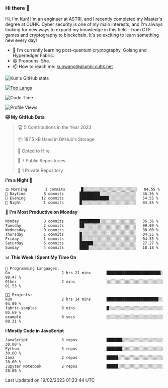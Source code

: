 ### Hi there 👋
Hi, I'm Kun! I'm an engineer at ASTRI, and I recently completed my Master's degree at CUHK. Cyber security is one of my main interests, and I'm always looking for new ways to expand my knowledge in this field - from CTF games and cryptography to blockchain. It's so exciting to learn something new every day!

- 🌱 I’m currently learning post-quantum cryptography, Golang and Hyperledger Fabric.
- 😄 Pronouns: She.
- 📫 How to reach me: kunwang@alumni.cuhk.net

<!--
**WK-ING/WK-ING** is a ✨ _special_ ✨ repository because its `README.md` (this file) appears on your GitHub profile.

Here are some ideas to get you started:

- 🔭 I’m currently working on ...
- 🌱 I’m currently learning ...
- 👯 I’m looking to collaborate on ...
- 🤔 I’m looking for help with ...
- 💬 Ask me about ...
- 📫 How to reach me: ...
- 😄 Pronouns: ...
- ⚡ Fun fact: ...
-->
![Kun's GitHub stats](https://github-readme-stats.vercel.app/api?username=WK-ING&show_icons=true&theme=radical)

[![Top Langs](https://github-readme-stats.vercel.app/api/top-langs/?username=WK-ING&layout=compact)](https://github.com/anuraghazra/github-readme-stats)

<!--START_SECTION:waka-->
![Code Time](http://img.shields.io/badge/Code%20Time-2%20hrs%2034%20mins-blue)

![Profile Views](http://img.shields.io/badge/Profile%20Views-17-blue)

**🐱 My GitHub Data** 

> 🏆 5 Contributions in the Year 2023
 > 
> 📦 187.5 kB Used in GitHub's Storage 
 > 
> 💼 Opted to Hire
 > 
> 📜 7 Public Repositories 
 > 
> 🔑 1 Private Repository 
 > 
**I'm a Night 🦉** 

```text
🌞 Morning        1 commits       █░░░░░░░░░░░░░░░░░░░░░░░░   04.55 % 
🌆 Daytime        8 commits       █████████░░░░░░░░░░░░░░░░   36.36 % 
🌃 Evening       12 commits       █████████████░░░░░░░░░░░░   54.55 % 
🌙 Night          1 commits       █░░░░░░░░░░░░░░░░░░░░░░░░   04.55 % 

```
📅 **I'm Most Productive on Monday** 

```text
Monday           8 commits       █████████░░░░░░░░░░░░░░░░   36.36 % 
Tuesday          2 commits       ██░░░░░░░░░░░░░░░░░░░░░░░   09.09 % 
Wednesday        0 commits       ░░░░░░░░░░░░░░░░░░░░░░░░░   00.00 % 
Thursday         1 commits       █░░░░░░░░░░░░░░░░░░░░░░░░   04.55 % 
Friday           1 commits       █░░░░░░░░░░░░░░░░░░░░░░░░   04.55 % 
Saturday         6 commits       ██████░░░░░░░░░░░░░░░░░░░   27.27 % 
Sunday           4 commits       ████░░░░░░░░░░░░░░░░░░░░░   18.18 % 

```


📊 **This Week I Spent My Time On** 

```text
💬 Programming Languages: 
Go                       2 hrs 21 mins       ████████████████████████░   98.47 % 
Other                    2 mins              ░░░░░░░░░░░░░░░░░░░░░░░░░   01.53 % 

🐱‍💻 Projects: 
kun                      2 hrs 14 mins       ███████████████████████░░   94.00 % 
fabric-samples           8 mins              █░░░░░░░░░░░░░░░░░░░░░░░░   05.69 % 
example                  0 secs              ░░░░░░░░░░░░░░░░░░░░░░░░░   00.31 % 

```

**I Mostly Code in JavaScript** 

```text
JavaScript               3 repos             ███████░░░░░░░░░░░░░░░░░░   30.00 % 
Python                   3 repos             ███████░░░░░░░░░░░░░░░░░░   30.00 % 
Java                     2 repos             █████░░░░░░░░░░░░░░░░░░░░   20.00 % 
Jupyter Notebook         2 repos             █████░░░░░░░░░░░░░░░░░░░░   20.00 % 

```



 Last Updated on 19/02/2023 01:23:44 UTC
<!--END_SECTION:waka-->
